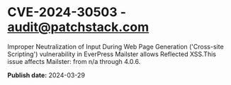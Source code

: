 # CVE-2024-30503 - audit@patchstack.com

Improper Neutralization of Input During Web Page Generation ('Cross-site Scripting') vulnerability in EverPress Mailster allows Reflected XSS.This issue affects Mailster: from n/a through 4.0.6.



**Publish date:** 2024-03-29
